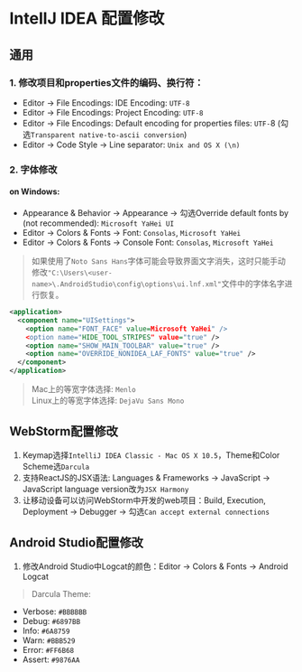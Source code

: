 # IntellJ IDEA 配置修改

## 通用

### 1. 修改项目和properties文件的编码、换行符：

- Editor -> File Encodings: IDE Encoding: `UTF-8`
- Editor -> File Encodings: Project Encoding: `UTF-8`
- Editor -> File Encodings: Default encoding for properties files: `UTF-`8 (勾选`Transparent native-to-ascii conversion`)
- Editor -> Code Style -> Line separator: `Unix and OS X (\n)`

### 2. 字体修改  

#### on Windows:

- Appearance & Behavior -> Appearance -> 勾选Override default fonts by (not recommended): `Microsoft YaHei UI`
- Editor -> Colors & Fonts -> Font: `Consolas`, `Microsoft YaHei`
- Editor -> Colors & Fonts -> Console Font: `Consolas`, `Microsoft YaHei`

> 如果使用了`Noto Sans Hans`字体可能会导致界面文字消失，这时只能手动修改`"C:\Users\<user-name>\.AndroidStudio\config\options\ui.lnf.xml"`文件中的字体名字进行恢复。

``` xml
<application>
  <component name="UISettings">
    <option name="FONT_FACE" value=Microsoft YaHei" />
    <option name="HIDE_TOOL_STRIPES" value="true" />
    <option name="SHOW_MAIN_TOOLBAR" value="true" />
    <option name="OVERRIDE_NONIDEA_LAF_FONTS" value="true" />
  </component>
</application>
```

> Mac上的等宽字体选择: `Menlo`  
> Linux上的等宽字体选择: `DejaVu Sans Mono`

## WebStorm配置修改
1. Keymap选择`IntelliJ IDEA Classic - Mac OS X 10.5`，Theme和Color Scheme选`Darcula` 
2. 支持ReactJS的JSX语法: Languages & Frameworks -> JavaScript -> JavaScript language version改为`JSX Harmony`
3. 让移动设备可以访问WebStorm中开发的web项目：Build, Execution, Deployment -> Debugger -> 勾选`Can accept external connections`


## Android Studio配置修改
1. 修改Android Studio中Logcat的颜色：Editor -> Colors & Fonts -> Android Logcat  
> Darcula Theme:

 - Verbose: `#BBBBBB`
 - Debug: `#6897BB`
 - Info: `#6A8759`
 - Warn: `#BBB529`
 - Error: `#FF6B68`
 - Assert: `#9876AA`

